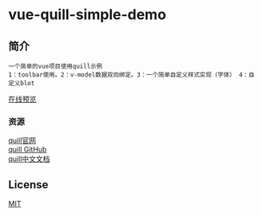# vue-quill-simple-demo

## 简介
```
一个简单的vue项目使用quill示例
1：toolbar使用。2：v-model数据双向绑定。3：一个简单自定义样式实现（字体） 4：自定义blot
```
<a href="http://www.lichengblog.com/demo/vue-quill-simple-demo/index.html" target="_blank">在线预览</a>

### 资源

<a href="https://quilljs.com" target="_blank">quill官网</a><br>
<a href="https://github.com/quilljs/quill" target="_blank">quill GitHub</a><br>
<a href="https://www.kancloud.cn/liuwave/quill/1409423" target="_blank">quill中文文档</a><br>

## License

<a href="https://opensource.org/licenses/MIT" target="_blank">MIT</a>
